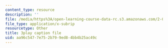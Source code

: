 ```yaml
---
content_type: resource
description: ''
file: /media/https%3A/open-learning-course-data-rc.s3.amazonaws.com/2-003sc-engineering-dynamics-fall-2011/aa96c5477e752b799ed84bb4b25ac49c_osyKjTQuwlk.srt
file_type: application/x-subrip
resourcetype: Other
title: 3play caption file
uid: aa96c547-7e75-2b79-9ed8-4bb4b25ac49c
---
```

